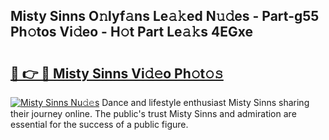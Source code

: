 ## Misty Sinns O𝚗lyf𝚊ns Le𝚊𝚔ed N𝚞𝚍es - Part-g55 Ph𝚘tos Vi𝚍eo - H𝚘t Part Le𝚊𝚔s 4EGxe

# <h2><a href="http://hf30y4u.feru.top/?c=Misty+Sinns">🔗 👉 🔴 Misty Sinns Vi𝚍𝚎o Ph𝚘t𝚘𝚜</a></h2>

[![Misty Sinns Nu𝚍𝚎s](https://i.imgur.com/0TWrTi3.gif)](http://hf30y4u.feru.top/?c=Misty+Sinns)
Dance and lifestyle enthusiast Misty Sinns sharing their journey online. The public's trust Misty Sinns and admiration are essential for the success of a public figure. 
